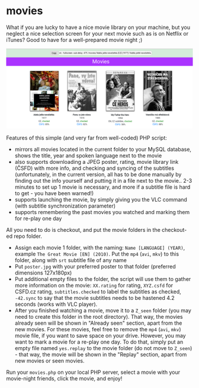 # movies

What if you are lucky to have a nice movie library on your machine, but you neglect a nice selection screen for your next movie such as is on Netflix or iTunes? Good to have for a well-prepared movie night ;)

![Screenshot of movies](https://github.com/lacimarsik/movies/blob/master/screen.png)

Features of this simple (and very far from well-coded) PHP script:
* mirrors all movies located in the current folder to your MySQL database, shows the title, year and spoken language next to the movie
* also supports downloading a JPEG poster, rating, movie library link (ČSFD) with more info, and checking and syncing of the subtitles (unfortunately, in the current version, all has to be done manually by finding out the info yourself and putting it in a file next to the movie.. 2-3 minutes to set up 1 movie is necessary, and more if a subtitle file is hard to get - you have been warned!)
* supports launching the movie, by simply giving you the VLC command (with subtitle synchronization parameter)
* supports remembering the past movies you watched and marking them for re-play one day

All you need to do is checkout, and put the movie folders in the checkout-ed repo folder.
* Assign each movie 1 folder, with the naming: `Name [LANGUAGE] (YEAR)`, example `The Great Movie [EN] (2010)`. Put the `mp4` (`avi`, `mkv`) to this folder, along with `srt` subtitle file of any name
* Put `poster.jpg` with your preferred poster to that folder (preferred dimensions 127x180px)
* Put additional empty files to the folder, the script will use them to gather more information on the movie: `XX.rating` for rating, `XYZ.csfd` for CSFD.cz rating, `subtitles.checked` to label the subtitles as checked, `-42.sync` to say that the movie subtitles needs to be hastened 4.2 seconds (works with VLC player).
* After you finished watching a movie, move it to a `Z_seen` folder (you may need to create this folder in the root directory). That way, the movies already seen will be shown in "Already seen" section, apart from the new movies. For these movies, feel free to remove the `mp4` (`avi`, `mkv`) movie file, if you want to save space on your drive. However, you may want to mark a movie for a re-play one day. To do that, simply put an empty file named `yes.replay` to the movie folder (do not move to `Z_seen`) - that way, the movie will be shown in the "Replay" section, apart from new movies or seen movies.

Run your `movies.php` on your local PHP server, select a movie with your movie-night friends, click the movie, and enjoy!
